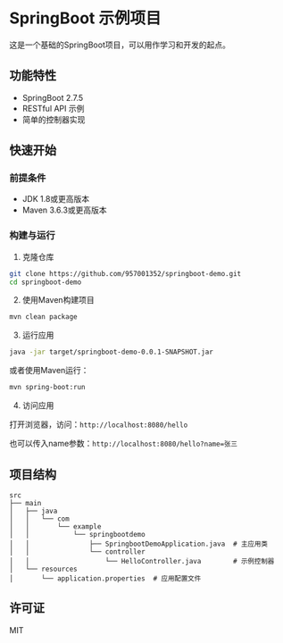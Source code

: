 # SpringBoot 示例项目

这是一个基础的SpringBoot项目，可以用作学习和开发的起点。

## 功能特性

- SpringBoot 2.7.5
- RESTful API 示例
- 简单的控制器实现

## 快速开始

### 前提条件

- JDK 1.8或更高版本
- Maven 3.6.3或更高版本

### 构建与运行

1. 克隆仓库

```bash
git clone https://github.com/957001352/springboot-demo.git
cd springboot-demo
```

2. 使用Maven构建项目

```bash
mvn clean package
```

3. 运行应用

```bash
java -jar target/springboot-demo-0.0.1-SNAPSHOT.jar
```

或者使用Maven运行：

```bash
mvn spring-boot:run
```

4. 访问应用

打开浏览器，访问：`http://localhost:8080/hello`

也可以传入name参数：`http://localhost:8080/hello?name=张三`

## 项目结构

```
src
├── main
│   ├── java
│   │   └── com
│   │       └── example
│   │           └── springbootdemo
│   │               ├── SpringbootDemoApplication.java  # 主应用类
│   │               └── controller
│   │                   └── HelloController.java        # 示例控制器
│   └── resources
│       └── application.properties  # 应用配置文件
```

## 许可证

MIT